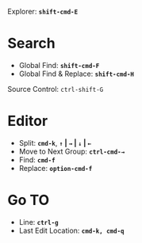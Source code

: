 Explorer:  **`shift-cmd-E`**

# Search
* Global Find:  **`shift-cmd-F`**
* Global Find & Replace:  **`shift-cmd-H`**

Source Control:  `ctrl-shift-G`

# Editor
* Split:  **`cmd-k`**, **`↑` | `→` | `↓` | `←`**
* Move to Next Group:  **`ctrl-cmd-→`**
* Find: **`cmd-f`**
* Replace: **`option-cmd-f`**

# Go TO
* Line:  **`ctrl-g`**
* Last Edit Location:  **`cmd-k, cmd-q`**
